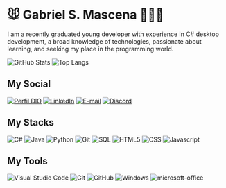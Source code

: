 
# 🐭 Gabriel S. Mascena 👨🏻‍💻


I am a recently graduated young developer with experience in C# desktop development, a broad knowledge of technologies, passionate about learning, and seeking my place in the programming world.

![GitHub Stats](https://github-readme-stats.vercel.app/api?username=gsmascena&theme=tokyonight&bg_color=000&border_color=30A3DC&show_icons=true&icon_color=#00FFFF&title_color=E94D5F&text_color=FFF)
![Top Langs](https://github-readme-stats-git-masterrstaa-rickstaa.vercel.app/api/top-langs/?username=gsmascena&theme=tokyonight&layout=compact&bg_color=000&border_color=30A3DC&title_color=#00FFFF&text_color=FFF)

## My Social
[![Perfil DIO](https://img.shields.io/badge/-DIO-000?style=for-the-badge&)](https://web.dio.me/users/gabriel_s_mascena/)
[![LinkedIn](https://img.shields.io/badge/LinkedIn-000?style=for-the-badge&logo=linkedin&logoColor=0E76A8)](https://www.linkedin.com/in/gabriel-mascena-b39397204/)
[![E-mail](https://img.shields.io/badge/-Email-000?style=for-the-badge&logo=microsoft-outlook&logoColor=E94D5F)](mailto:gabriel.s.mascena@gmail.com)
[![Discord](https://img.shields.io/badge/-Email-000?style=for-the-badge&logo=microsoft-outlook&logoColor=E94D5F)](mailto:gabriel.s.mascena@gmail.com)

## My Stacks

![C#](https://img.shields.io/badge/C%23-000?style=for-the-badge&logo=c-sharp&logoColor=823085)
![Java](https://img.shields.io/badge/Java-000?style=for-the-badge&logo=openjdk&logoColor=437291)
![Python](https://img.shields.io/badge/Python-000?style=for-the-badge&logo=python&logoColor=3776AB)
![Git](https://img.shields.io/badge/JS-000?style=for-the-badge&logo=git&logoColor=F05032)
![SQL](https://img.shields.io/badge/PostgreSQL-000?style=for-the-badge&logo=postgresql&logoColor=4169E1)
![HTML5](https://img.shields.io/badge/HTML5-000?style=for-the-badge&logo=html5&logoColor=E34F26)
![CSS](https://img.shields.io/badge/CSS-000?style=for-the-badge&logo=css3&logoColor=1572B6)
![Javascript](https://img.shields.io/badge/JS-000?style=for-the-badge&logo=javascript&logoColor=F7DF1E)

## My Tools
![Visual Studio Code](https://img.shields.io/badge/-Visual%20Studio%20Code-0D1117?style=for-the-badge&logo=visual-studio-code&logoColor=007ACC&labelColor=0D1117)
![Git](https://img.shields.io/badge/-Git-0D1117?style=for-the-badge&logo=git&labelColor=0D1117)
![GitHub](https://img.shields.io/badge/-GitHub-0D1117?style=for-the-badge&logo=github&labelColor=0D1117)
![Windows](https://img.shields.io/badge/-Windows-0D1117?style=for-the-badge&logo=windows&labelColor=0D1117)
![microsoft-office](https://img.shields.io/badge/-microsoft_office-0D1117?style=for-the-badge&logo=microsoft-office&labelColor=0D1117)
